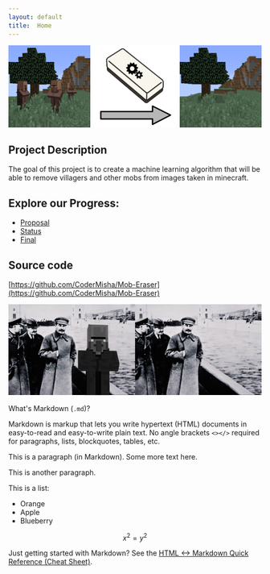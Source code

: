 ```yaml
---
layout: default
title:  Home
---
```

![Villager Eraser Before After](assets/Before_After_Eraser.png)
## Project Description
The goal of this project is to create a machine learning algorithm that will be able to remove villagers and other mobs from images taken in minecraft.

## Explore our Progress:
- [Proposal](proposal.html)
- [Status](status.html)
- [Final](final.html)

## Source code
[https://github.com/CoderMisha/Mob-Eraser](https://github.com/CoderMisha/Mob-Eraser)

![villager_history](assets/villager_history.png)


What's Markdown (`.md`)?

Markdown is markup that lets you write hypertext (HTML) documents
in easy-to-read and easy-to-write plain text.
No angle brackets `<></>` required for
paragraphs, lists, blockquotes, tables, etc.


This is a paragraph (in Markdown). Some more
text here.

This is another paragraph.

This is a list:

- Orange
- Apple
- Blueberry

$$x^2 = y^2$$


Just getting started with Markdown?
See the [HTML <-> Markdown Quick Reference (Cheat Sheet)][quickref].


[quickref]: https://github.com/mundimark/quickrefs/blob/master/HTML.md
